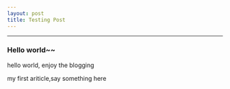 ```yaml
---
layout: post
title: Testing Post
---
```


---

### Hello world~~

hello world, enjoy the blogging
<!-- more -->
<p>my first ariticle,say something here</p>
